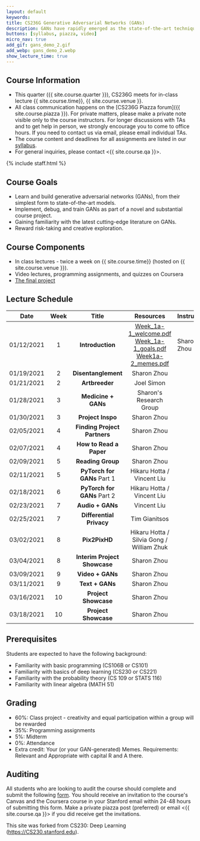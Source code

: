 ```yaml
---
layout: default
keywords:
title: CS236G Generative Adversarial Networks (GANs)
description: GANs have rapidly emerged as the state-of-the-art technique in realistic image generation. Its applications span realistic image editing that is omnipresent in popular app filters, enabling tumor classification under low data schemes in medicine, and visualizing realistic scenarios of climate change destruction. You'll also get to examine key challenges of GANs today, including reliable evaluation, inherent biases, and training stability. After this course, students should be familiar with GANs and the broader generative models and machine learning contexts in which these models are situated. 
buttons: [syllabus, piazza, video]
micro_nav: true
add_gif: gans_demo_2.gif
add_webp: gans_demo_2.webp
show_lecture_time: true
---
```


## Course Information
- This quarter ({{ site.course.quarter }}), CS236G meets for in-class lecture {{ site.course.time}}, {{ site.course.venue }}.
- All class communication happens on the [CS236G Piazza forum]({{ site.course.piazza }}). For private matters, please make a private note visible only to the course instructors. For longer discussions with TAs and to get help in person, we strongly encourage you to come to office hours. If you need to contact us via email, please email individual TAs.
- The course content and deadlines for all assignments are listed in our [syllabus](/syllabus).
- For general inquiries, please contact <{{ site.course.qa }}>.

<!-- Course Staff -->
{% include staff.html %}


## Course Goals
- Learn and build generative adversarial networks (GANs), from their simplest form to state-of-the-art models. 
- Implement, debug, and train GANs as part of a novel and substantial course project.
- Gaining familiarity with the latest cutting-edge literature on GANs.
- Reward risk-taking and creative exploration.

## Course Components
* In class lectures - twice a week on {{ site.course.time}} (hosted on {{ site.course.venue }}). 
* Video lectures, programming assignments, and quizzes on Coursera
* [The final project](/project)

## Lecture Schedule <a name="table"></a>

| Date | Week | Title | Resources | Instructor |
|------|:----:|:-----:|:---------:|------------|
| 01/12/2021 | 1 | **Introduction** | [Week_1a-1_welcome.pdf](https://drive.google.com/file/d/13-F37atfQBKZiH9tveq2KcfXqIm5vpR7/view?usp=sharing) [Week_1a-1_goals.pdf](https://drive.google.com/file/d/1LSFnDiqPq5JjiOMcD_irsHzhGi3kVWjP/view?usp=sharing) [Week1a-2_memes.pdf](https://drive.google.com/file/d/1Fq2Y2PdEz8TWnZdkY0-5Pq9JH4dORi8a/view?usp=sharing) |Sharon Zhou |
| 01/19/2021 | 2 | **Disentanglement** | Sharon Zhou |
| 01/21/2021 | 2 | **Artbreeder** | Joel Simon |
| 01/28/2021 | 3 | **Medicine + GANs** | Sharon's Research Group |
| 01/30/2021 | 3 | **Project Inspo** | Sharon Zhou |
| 02/05/2021 | 4 | **Finding Project Partners** | Sharon Zhou |
| 02/07/2021 | 4 | **How to Read a Paper** | Sharon Zhou |
| 02/09/2021 | 5 | **Reading Group** | Sharon Zhou |
| 02/11/2021 | 5 | **PyTorch for GANs** Part 1 | Hikaru Hotta / Vincent Liu |
| 02/18/2021 | 6 | **PyTorch for GANs** Part 2 | Hikaru Hotta / Vincent Liu |
| 02/23/2021 | 7 | **Audio + GANs** | Vincent Liu |
| 02/25/2021 | 7 | **Differential Privacy** | Tim Gianitsos |
| 03/02/2021 | 8 | **Pix2PixHD** | Hikaru Hotta / Silvia Gong / William Zhuk |
| 03/04/2021 | 8 | **Interim Project Showcase** | Sharon Zhou |
| 03/09/2021 | 9 | **Video + GANs** | Sharon Zhou |
| 03/11/2021 | 9 | **Text + GANs** | Sharon Zhou |
| 03/16/2021 | 10 | **Project Showcase** | Sharon Zhou |
| 03/18/2021 | 10 | **Project Showcase** | Sharon Zhou |

## Prerequisites
Students are expected to have the following background:
 * Familiarity with basic programming (CS106B or CS101)
 * Familiarity with basics of deep learning (CS230 or CS221)
 * Familiarity with the probability theory (CS 109 or STATS 116)
 * Familiarity with linear algebra (MATH 51)

## Grading
 
* 60%: Class project - creativity and equal participation within a group will be rewarded
* 35%: Programming assignments
* 5%: Midterm
* 0%: Attendance
* Extra credit: Your (or your GAN-generated) Memes. Requirements: Relevant and Appropriate with capital R and A there.

## Auditing

All students who are looking to audit the course should complete and submit the following [form](https://forms.gle/bynot3sy8smWKf2V8). You should receive an invitation to the course's Canvas and the Coursera course in your Stanford email within 24-48 hours of submitting this form. Make a private piazza post (preferred) or email <{{ site.course.qa }}> if you did receive get the invitations.

This site was forked from CS230: Deep Learning (https://CS230.stanford.edu).
